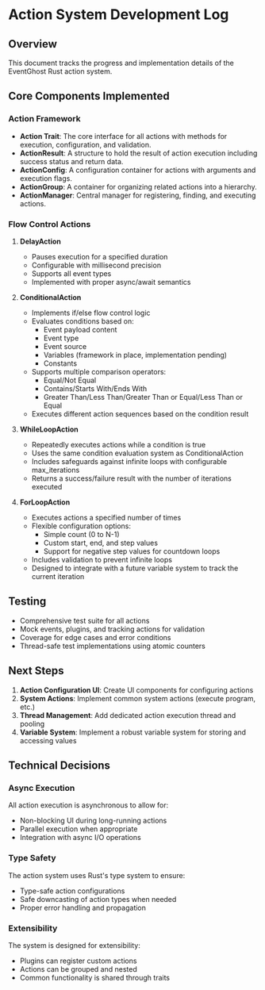 # Action System Development Log

## Overview
This document tracks the progress and implementation details of the EventGhost Rust action system.

## Core Components Implemented

### Action Framework
- **Action Trait**: The core interface for all actions with methods for execution, configuration, and validation.
- **ActionResult**: A structure to hold the result of action execution including success status and return data.
- **ActionConfig**: A configuration container for actions with arguments and execution flags.
- **ActionGroup**: A container for organizing related actions into a hierarchy.
- **ActionManager**: Central manager for registering, finding, and executing actions.

### Flow Control Actions
1. **DelayAction**
   - Pauses execution for a specified duration
   - Configurable with millisecond precision
   - Supports all event types
   - Implemented with proper async/await semantics

2. **ConditionalAction**
   - Implements if/else flow control logic
   - Evaluates conditions based on:
     - Event payload content
     - Event type
     - Event source
     - Variables (framework in place, implementation pending)
     - Constants
   - Supports multiple comparison operators:
     - Equal/Not Equal
     - Contains/Starts With/Ends With
     - Greater Than/Less Than/Greater Than or Equal/Less Than or Equal
   - Executes different action sequences based on the condition result

3. **WhileLoopAction**
   - Repeatedly executes actions while a condition is true
   - Uses the same condition evaluation system as ConditionalAction
   - Includes safeguards against infinite loops with configurable max_iterations
   - Returns a success/failure result with the number of iterations executed

4. **ForLoopAction**
   - Executes actions a specified number of times
   - Flexible configuration options:
     - Simple count (0 to N-1)
     - Custom start, end, and step values
     - Support for negative step values for countdown loops
   - Includes validation to prevent infinite loops
   - Designed to integrate with a future variable system to track the current iteration

## Testing
- Comprehensive test suite for all actions
- Mock events, plugins, and tracking actions for validation
- Coverage for edge cases and error conditions
- Thread-safe test implementations using atomic counters

## Next Steps
1. **Action Configuration UI**: Create UI components for configuring actions
2. **System Actions**: Implement common system actions (execute program, etc.)
3. **Thread Management**: Add dedicated action execution thread and pooling
4. **Variable System**: Implement a robust variable system for storing and accessing values

## Technical Decisions

### Async Execution
All action execution is asynchronous to allow for:
- Non-blocking UI during long-running actions
- Parallel execution when appropriate
- Integration with async I/O operations

### Type Safety
The action system uses Rust's type system to ensure:
- Type-safe action configurations
- Safe downcasting of action types when needed
- Proper error handling and propagation

### Extensibility
The system is designed for extensibility:
- Plugins can register custom actions
- Actions can be grouped and nested
- Common functionality is shared through traits 